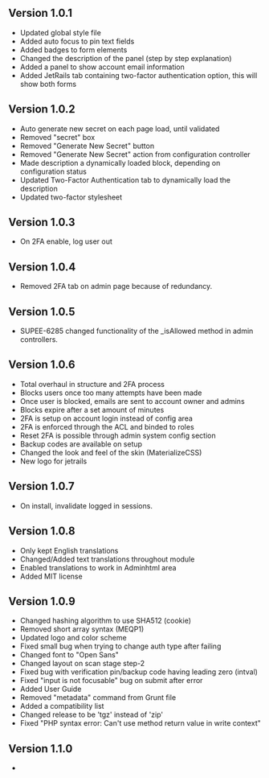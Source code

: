 ## Version 1.0.1
- 	Updated global style file
- 	Added auto focus to pin text fields
- 	Added badges to form elements
- 	Changed the description of the panel (step by step explanation)
- 	Added a panel to show account email information
- 	Added JetRails tab containing two-factor authentication option, this will show both forms

## Version 1.0.2
- 	Auto generate new secret on each page load, until validated
- 	Removed "secret" box
- 	Removed "Generate New Secret" button
- 	Removed "Generate New Secret" action from configuration controller
- 	Made description a dynamically loaded block, depending on configuration status
- 	Updated Two-Factor Authentication tab to dynamically load the description
- 	Updated two-factor stylesheet

## Version 1.0.3
- 	On 2FA enable, log user out

## Version 1.0.4
- 	Removed 2FA tab on admin page because of redundancy.

## Version 1.0.5
- 	SUPEE-6285 changed functionality of the \_isAllowed method in admin controllers.

## Version 1.0.6
- 	Total overhaul in structure and 2FA process
- 	Blocks users once too many attempts have been made
- 	Once user is blocked, emails are sent to account owner and admins
- 	Blocks expire after a set amount of minutes
- 	2FA is setup on account login instead of config area
- 	2FA is enforced through the ACL and binded to roles
- 	Reset 2FA is possible through admin system config section
- 	Backup codes are available on setup
- 	Changed the look and feel of the skin (MaterializeCSS)
- 	New logo for jetrails

## Version 1.0.7
- 	On install, invalidate logged in sessions.

## Version 1.0.8
-	Only kept English translations
- 	Changed/Added text translations throughout module
- 	Enabled translations to work in Adminhtml area
- 	Added MIT license

## Version 1.0.9
-	Changed hashing algorithm to use SHA512 (cookie)
- 	Removed short array syntax (MEQP1)
- 	Updated logo and color scheme
-	Fixed small bug when trying to change auth type after failing
- 	Changed font to "Open Sans"
- 	Changed layout on scan stage step-2
- 	Fixed bug with verification pin/backup code having leading zero (intval)
- 	Fixed "input is not focusable" bug on submit after error
- 	Added User Guide
- 	Removed "metadata" command from Grunt file
- 	Added a compatibility list
- 	Changed release to be 'tgz' instead of 'zip'
- 	Fixed "PHP syntax error: Can't use method return value in write context"

## Version 1.1.0
-	
